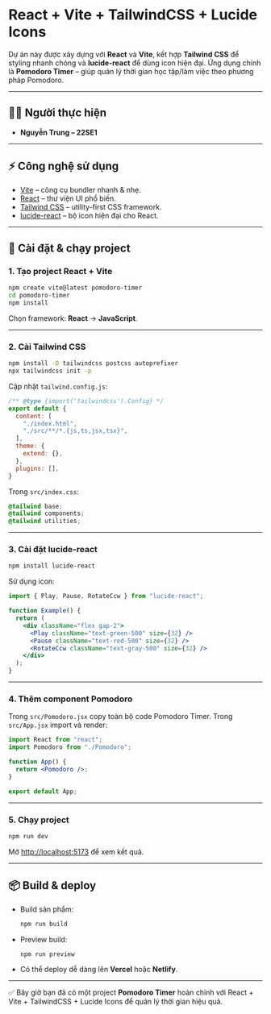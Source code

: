 # React + Vite + TailwindCSS + Lucide Icons

Dự án này được xây dựng với **React** và **Vite**, kết hợp **Tailwind CSS** để styling nhanh chóng và **lucide-react** để dùng icon hiện đại. Ứng dụng chính là **Pomodoro Timer** – giúp quản lý thời gian học tập/làm việc theo phương pháp Pomodoro.

---

## 👨‍💻 Người thực hiện

* **Nguyễn Trung – 22SE1**

---

## ⚡ Công nghệ sử dụng

* [Vite](https://vitejs.dev/) – công cụ bundler nhanh & nhẹ.
* [React](https://react.dev/) – thư viện UI phổ biến.
* [Tailwind CSS](https://tailwindcss.com/) – utility-first CSS framework.
* [lucide-react](https://lucide.dev/) – bộ icon hiện đại cho React.

---

## 🚀 Cài đặt & chạy project

### 1. Tạo project React + Vite

```bash
npm create vite@latest pomodoro-timer
cd pomodoro-timer
npm install
```

Chọn framework: **React** → **JavaScript**.

---

### 2. Cài Tailwind CSS

```bash
npm install -D tailwindcss postcss autoprefixer
npx tailwindcss init -p
```

Cập nhật `tailwind.config.js`:

```js
/** @type {import('tailwindcss').Config} */
export default {
  content: [
    "./index.html",
    "./src/**/*.{js,ts,jsx,tsx}",
  ],
  theme: {
    extend: {},
  },
  plugins: [],
}
```

Trong `src/index.css`:

```css
@tailwind base;
@tailwind components;
@tailwind utilities;
```

---

### 3. Cài đặt lucide-react

```bash
npm install lucide-react
```

Sử dụng icon:

```jsx
import { Play, Pause, RotateCcw } from "lucide-react";

function Example() {
  return (
    <div className="flex gap-2">
      <Play className="text-green-500" size={32} />
      <Pause className="text-red-500" size={32} />
      <RotateCcw className="text-gray-500" size={32} />
    </div>
  );
}
```

---

### 4. Thêm component Pomodoro

Trong `src/Pomodoro.jsx` copy toàn bộ code Pomodoro Timer.
Trong `src/App.jsx` import và render:

```jsx
import React from "react";
import Pomodoro from "./Pomodoro";

function App() {
  return <Pomodoro />;
}

export default App;
```

---

### 5. Chạy project

```bash
npm run dev
```

Mở [http://localhost:5173](http://localhost:5173) để xem kết quả.

---

## 📦 Build & deploy

* Build sản phẩm:

  ```bash
  npm run build
  ```
* Preview build:

  ```bash
  npm run preview
  ```
* Có thể deploy dễ dàng lên **Vercel** hoặc **Netlify**.

---

✅ Bây giờ bạn đã có một project **Pomodoro Timer** hoàn chỉnh với React + Vite + TailwindCSS + Lucide Icons để quản lý thời gian hiệu quả.
